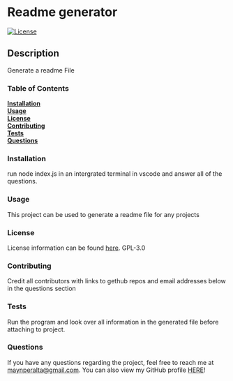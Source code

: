 # Readme generator
  [![License](https://img.shields.io/badge/License-GPL-3.0-blue.svg)](https://opensource.org/licenses/GPL-3.0)
  ## Description
  Generate a readme File

  ### Table of Contents
  [**Installation**](#installation)<br/>
  [**Usage**](#usage)<br/>
  [**License**](#license)<br/>
  [**Contributing**](#contributing)<br/>
  [**Tests**](#tests)<br/>
  [**Questions**](#questions)

  ### Installation
  run node index.js in an intergrated terminal in vscode and answer all of the questions.

  ### Usage
  This project can be used to generate a readme file for any projects

  ### License
  License information can be found [here](https://opensource.org/licenses/GPL-3.0).
  GPL-3.0

  ### Contributing
  Credit all contributors with links to gethub repos and email addresses below in the questions section

  ### Tests
  Run the program and look over all information in the generated file before attaching to project.

  ### Questions
  If you have any questions regarding the project, feel free to reach me at <maynperalta@gmail.com>. You can also view my GitHub profile [HERE](https://github.com/maynperalta)!

